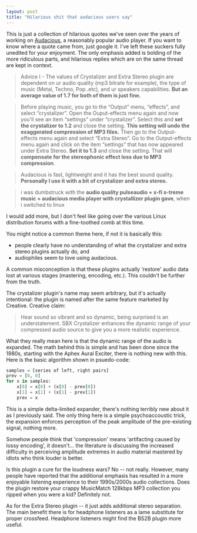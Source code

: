 ```yaml
---
layout: post
title: "Hilarious shit that audacious users say"
---
```


This is just a collection of hilarious quotes we've seen over the years of working on [Audacious](http://audacious-media-player.org), a reasonably popular audio player.
If you want to know where a quote came from, just google it.  I've left these suckers fully unedited for your enjoyment.  The only emphasis added is bolding of the more
ridiculous parts, and hilarious replies which are on the same thread are kept in context.

> Advice I - The values of Crystalizer and Extra Stereo plugin are dependent on ur audio quality (mp3 bitrate for example), the type of music (Metal, Techno, Pop..etc), and ur speakers capabilities.
> **But an average value of 1.7 for both of them is just fine.**

> Before playing music, you go to the “Output” menu, “effects”, and select “crystalizer”. Open the Ouput-effects menu again and now you'll see an item “settings” under “crystalizer”.
> Select this and **set the crystalizer to 1.2** and close the setting. **This setting will undo the exaggerated compression of MP3 files.**
> Then go to the Output-effects menu again and select “Extra Stereo”. Go to the Output-effects menu again and click on the item “settings” that has now appeared under Extra Stereo.
> **Set it to 1.3** and close the setting. That will **compensate for the stereophonic effect loss due to MP3 compression**.

> Audacious is fast, lightweight and it has the best sound quality. **Personally I use it with a bit of crystalizer and extra stereo.**

> i was dumbstruck with the **audio quality pulseaudio + x-fi x-treme music + audacious media player with crystallizer plugin gave**, when i switched to linux

I would add more, but I don't feel like going over the various Linux distribution forums with a fine-toothed comb at this time.

You might notice a common theme here, if not it is basically this:

 * people clearly have no understanding of what the crystalizer and extra stereo plugins actually do, and
 * audiophiles seem to love using audacious.

A common misconception is that these plugins actually 'restore' audio data lost at various stages (mastering, encoding, etc.).
This couldn't be further from the truth.

The crystalizer plugin's name may seem arbitrary, but it's actually intentional: the plugin is named after the same feature marketed by Creative.  Creative claim:

> Hear sound so vibrant and so dynamic, being surprised is an understatement. SBX Crystalizer enhances the dynamic range of your compressed audio source to give you a more realistic experience.

What they really mean here is that the dynamic range of the audio is expanded.  The math behind this is simple and has been done since the 1980s, starting with the Aphex Aural Exciter,
there is nothing new with this.  Here is the basic algorithm shown in psuedo-code:

```python
samples = [series of left, right pairs]
prev = [0, 0]
for x in samples:
    x[0] = x[0] + (x[0] - prev[0])
    x[1] = x[1] + (x[1] - prev[1])
    prev = x
```

This is a simple delta-limited expander, there's nothing terribly new about it as I previously said.  The only thing here is a simple psychoaccoustic trick, the expansion enforces perception of the
peak amplitude of the pre-existing signal, nothing more.

Somehow people think that 'compression' means 'artifacting caused by lossy encoding', it doesn't... the literature is discussing the increased difficulty in perceiving amplitude extremes in audio
material mastered by idiots who think louder is better.

Is this plugin a cure for the loudness wars?  No -- not really.  However, many people have reported that the additional emphasis has resulted in a more enjoyable listening experience to their 1990s/2000s
audio collections.  Does the plugin restore your crappy MusicMatch 128kbps MP3 collection you ripped when you were a kid?  Definitely not.

As for the Extra Stereo plugin -- it just adds additional stereo separation.  The main benefit there is for headphone listeners as a lame substitute for proper crossfeed.  Headphone listeners might find
the BS2B plugin more useful.
